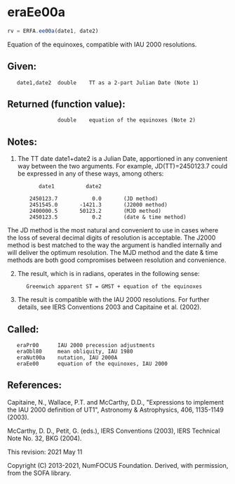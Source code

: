 # eraEe00a

```js
rv = ERFA.ee00a(date1, date2)
```

Equation of the equinoxes, compatible with IAU 2000 resolutions.

## Given:
```
   date1,date2  double    TT as a 2-part Julian Date (Note 1)
```

## Returned (function value):
```
                double    equation of the equinoxes (Note 2)
```

## Notes:

1) The TT date date1+date2 is a Julian Date, apportioned in any
   convenient way between the two arguments.  For example,
   JD(TT)=2450123.7 could be expressed in any of these ways,
   among others:

```
          date1          date2

       2450123.7           0.0       (JD method)
       2451545.0       -1421.3       (J2000 method)
       2400000.5       50123.2       (MJD method)
       2450123.5           0.2       (date & time method)
```

   The JD method is the most natural and convenient to use in
   cases where the loss of several decimal digits of resolution
   is acceptable.  The J2000 method is best matched to the way
   the argument is handled internally and will deliver the
   optimum resolution.  The MJD method and the date & time methods
   are both good compromises between resolution and convenience.

2) The result, which is in radians, operates in the following sense:

```
      Greenwich apparent ST = GMST + equation of the equinoxes
```

3) The result is compatible with the IAU 2000 resolutions.  For
   further details, see IERS Conventions 2003 and Capitaine et al.
   (2002).

## Called:
```
   eraPr00      IAU 2000 precession adjustments
   eraObl80     mean obliquity, IAU 1980
   eraNut00a    nutation, IAU 2000A
   eraEe00      equation of the equinoxes, IAU 2000
```

## References:

   Capitaine, N., Wallace, P.T. and McCarthy, D.D., "Expressions to
   implement the IAU 2000 definition of UT1", Astronomy &
   Astrophysics, 406, 1135-1149 (2003).

   McCarthy, D. D., Petit, G. (eds.), IERS Conventions (2003),
   IERS Technical Note No. 32, BKG (2004).

This revision:  2021 May 11

Copyright (C) 2013-2021, NumFOCUS Foundation.
Derived, with permission, from the SOFA library.
